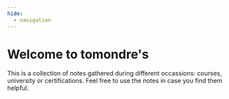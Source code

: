 ```yaml
---
hide:
  - navigation
---
```


# Welcome to tomondre's

This is a collection of notes gathered during different occassions: courses, university or certifications. Feel free to use the notes in case you find them helpful.
